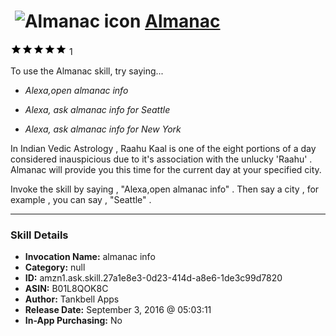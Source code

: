 # &nbsp;<img src="skill_icon" alt="Almanac icon" width="36"> [Almanac](http://alexa.amazon.com/#skills/amzn1.ask.skill.27a1e8e3-0d23-414d-a8e6-1de3c99d7820)
![5 stars](../../images/ic_star_black_18dp_1x.png)![5 stars](../../images/ic_star_black_18dp_1x.png)![5 stars](../../images/ic_star_black_18dp_1x.png)![5 stars](../../images/ic_star_black_18dp_1x.png)![5 stars](../../images/ic_star_black_18dp_1x.png) 1

To use the Almanac skill, try saying...

* *Alexa,open almanac info*

* *Alexa, ask almanac info for Seattle*

* *Alexa, ask almanac info for New York*

In Indian Vedic Astrology , Raahu Kaal is one of the eight portions of a day considered inauspicious due to it's association with the unlucky 'Raahu' . Almanac will provide you this time for the current day at your specified city. 

Invoke the skill by saying , "Alexa,open almanac info" . Then say a city , for example , you can say , "Seattle" .

***

### Skill Details

* **Invocation Name:** almanac info
* **Category:** null
* **ID:** amzn1.ask.skill.27a1e8e3-0d23-414d-a8e6-1de3c99d7820
* **ASIN:** B01L8QOK8C
* **Author:** Tankbell Apps
* **Release Date:** September 3, 2016 @ 05:03:11
* **In-App Purchasing:** No

